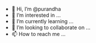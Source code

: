 - 👋 Hi, I’m @purandha
- 👀 I’m interested in ...
- 🌱 I’m currently learning ...
- 💞️ I’m looking to collaborate on ...
- 📫 How to reach me ...

<!---
purandha/purandha is a ✨ special ✨ repository because its `README.md` (this file) appears on your GitHub profile.
You can click the Preview link to take a look at your changes.
--->
